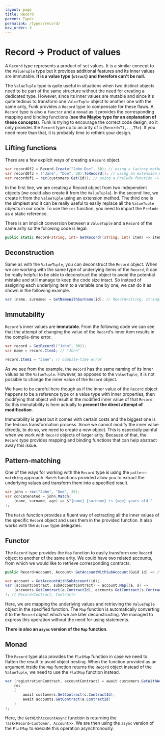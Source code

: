 ```yaml
---
layout: page
title: Record
parent: Types 
permalink: /types/record/
nav_order: 3
---
```


# Record -> Product of values

A `Record` type represents a product of set values. It is a similar concept to the `ValueTuple` type but it provides additional features and its inner values are immutable. **It is a value type (`struct`) and therefore can't be null.**

The `ValueTuple` type is quite useful in situations when two distinct objects need to be part of the same structure without the need for creating a dedicated type. However, since its inner values are mutable and since it's quite tedious to transform one `ValueTuple` object to another one with the same arity, Funk provides a `Record` type to compensate for these flaws. A `Record` type is also a `functor` and a `monad` as it provides the corresponding mapping and binding functions (**see the [Maybe](/Funk/types/maybe) type for an explanation of these concepts**). Funk is trying to encourage the correct code design, so it only provides the `Record` type up to an arity of 5 (`Record<T1,..,T5>`). If you need more than that, it is probably time to rethink your design.

## Lifting functions

There are a few explicit ways of creating a `Record` object.

```c#
var recordOf2 = Record.Create("John Doe", 30); // using a factory method -> Record<string, int>
var recordOf3 = ("Jane", "Doe", 30).ToRecord(); // using an extension method -> Record<string, string, int>
var recordOf1 = rec(customers.Get(id)); // using a Prelude function -> Record<Customer>
```

In the first line, we are creating a Record object from two independent objects (we could also create it from the `ValueTuple`). In the second line, we create it from the `ValueTuple` using an extension method. The third one is the simplest and it can be really useful to easily replace all the `ValueTuple` objects in our code. To use the `rec` function, you need to import the `Prelude` as a static reference.

There is an implicit conversion between a `ValueTuple` and a `Record` of the same arity so the following code is legal.

```c#
public static Record<string, int> GetRecord((string, int) item) => item;
```

## Deconstruction

Same as with the `ValueTuple`, you can deconstruct the `Record` object. When we are working with the same type of underlying items of the `Record`, it can be really helpful to be able to deconstruct the object to avoid the potential mistake and still manage to keep the code size intact. So instead of assigning each underlying item to a variable one by one, we can do it as shown in the following example.

```c#
var (name, surname) = GetNameWithSurname(id); // Record<string, string>
```

## Immutability

`Record`'s inner values are **immutable**. From the following code we can see that the attempt of changing the value of the `Record`'s inner item results in the compile-time error.

```c#
var record = GetRecord(("John", 30));
var name = record.Item1; // "John"

record.Item1 = "Jane"; // compile-time error
```

As we see from the example, the `Record` has the same naming of its inner values as the `ValueTuple`. However, as opposed to the `ValueTuple`, it is not possible to change the inner value of the `Record` object.

We have to be careful here though as if the inner value of the `Record` object happens to be a reference type or a value type with inner properties, then modifying that object will result in the modified inner value of that `Record`. So this immutability is here actually to **prevent the direct attempt of modification**.

Immutability is great but it comes with certain costs and the biggest one is the tedious transformation process. Since we cannot modify the inner value directly, to do so, we need to create a new object. This is especially painful when we work with `Record` objects of larger arity. Because of that, the `Record` type provides mapping and binding functions that can help abstract away this issue.

## Pattern-matching

One of the ways for working with the `Record` type is using the `pattern-matching` approach. `Match` functions provided allow you to extract the underlying values and transform them into a specified result.

```c#
var john = rec("John", "Doe", 30);
var concatenated = john.Match(
    (name, surname, age) => $"{name} {surname} is {age} years old."
);
```

The `Match` function provides a fluent way of extracting all the inner values of the specific `Record` object and uses them in the provided function. It also works with the `Action` type delegates.

## Functor

The `Record` type provides the `Map` function to easily transform one `Record` object to another of the same arity. We could have two related accounts, from which we would like to retrieve corresponding contracts.

```c#
public Record<Account, Account> GetAccountWithSubAccount(Guid id) => /* implementation */;

var account = GetAccountWithSubAccount(id);
var (accountContract, subAccountContract) = account.Map((a, s) =>
    (accounts.GetContract(a.ContractId), accounts.GetContract(s.ContractId))
); // Record<Contract, Contract>
```

Here, we are mapping the underlying values and retrieving the `ValueTuple` object in the specified function. The `Map` function is automatically converting it to the `Record` object which we are later deconstructing. We managed to express this operation without the need for using statements.

**There is also an `async` version of the `Map` function.**

## Monad

The `Record` type also provides the `FlatMap` function in case we need to flatten the result to avoid object nesting. When the function provided as an argument inside the `Map` function returns the `Record` object instead of the `ValueTuple`, we need to use the `FlatMap` function instead.

```c#
var (registrationContract, accountContract) = await customers.GetWithAccountAsync(id).FlatMapAsync(async (c, a) =>
    rec
    (
        await customers.GetContract(c.ContractId),
        await accounts.GetContract(a.ContractId)
    )
);
```

Here, the `GetWithAccountAsync` function is returning the `Task<Record<Customer, Account>>`. We are then using the `async` version of the `FlatMap` to execute this operation asynchronously.
